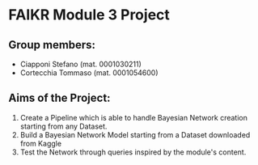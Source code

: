 # FAIKR Module 3 Project
## Group members:

- Ciapponi Stefano (mat. 0001030211)
- Cortecchia Tommaso (mat. 0001054600)

## Aims of the Project:

1. Create a Pipeline which is able to handle Bayesian Network creation starting from any Dataset.
2. Build a Bayesian Network Model starting from a Dataset downloaded from Kaggle
3. Test the Network through queries inspired by the module's content.
